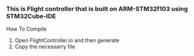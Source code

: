 ### This is Flight controller that is built on ARM-STM32f103 using STM32Cube-IDE
How To Compile
1. Open FlightController.io and then generate
2. Copy the necessarry file
